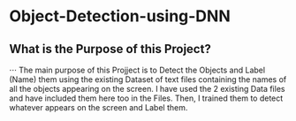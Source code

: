 # Object-Detection-using-DNN

## What is the Purpose of this Project?
⋅⋅⋅ The main purpose of this Projject is to Detect the Objects and Label (Name) them using the existing Dataset of text files containing the names of all the   objects appearing on the screen. I have used the 2 existing Data files and have included them here too in the Files. Then, I trained them to detect whatever
appears on the screen and Label them. 
